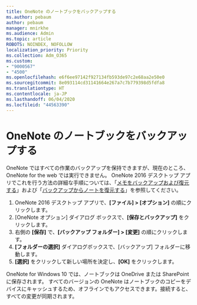 ```yaml
---
title: OneNote のノートブックをバックアップする
ms.author: pebaum
author: pebaum
manager: mnirkhe
ms.audience: Admin
ms.topic: article
ROBOTS: NOINDEX, NOFOLLOW
localization_priority: Priority
ms.collection: Adm_O365
ms.custom:
- "9000567"
- "4500"
ms.openlocfilehash: e6f6ee97142f927134fb593de97c2e68aa2e50e0
ms.sourcegitcommit: 8e093114cd31141664e267a7c7b779398d5fdfa8
ms.translationtype: HT
ms.contentlocale: ja-JP
ms.lasthandoff: 06/04/2020
ms.locfileid: "44563390"
---
```

# <a name="backup-notebooks-in-onenote"></a>OneNote のノートブックをバックアップする

OneNote ではすべての作業のバックアップを保持できますが、現在のところ、OneNote for the web では実行できません。 OneNote 2016 デスクトップ アプリでこれを行う方法の詳細な手順については、「[メモをバックアップおよび復元する](https://support.office.com/article/back-up-notes-f58b34b0-611d-435e-87fa-7942a1767af4#id0eaabaaa=2016,_2013,_2010)」および「[バックアップからノートを復元する](https://support.microsoft.com/office/5daf9cb0-6769-4998-a5de-f044fdd0d831)」を参照してください。

1. OneNote 2016 デスクトップ アプリで、**[ファイル] > [オプション]** の順にクリックします。
2. [OneNote オプション] ダイアログ ボックスで、**[保存とバックアップ]** をクリックします。
3. 右側の **[保存]** で、**[バックアップ フォルダー] > [変更]** の順にクリックします。
4. **[フォルダーの選択]** ダイアログボックスで、[バックアップ] フォルダーに移動します。
5. **[選択]** をクリックして新しい場所を決定し、**[OK]** をクリックします。

OneNote for Windows 10 では、ノートブックは OneDrive または SharePoint に保存されます。 すべてのバージョンの OneNote はノートブックのコピーをデバイスにキャッシュするため、オフラインでもアクセスできます。接続すると、すべての変更が同期されます。
